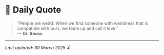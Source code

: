# 📜 Daily Quote

> "People are weird. When we find someone with weirdness that is compatible with ours, we team up and call it love."  
> — **Dr. Seuss**

---

_Last updated: 30 March 2025 ⏳_
